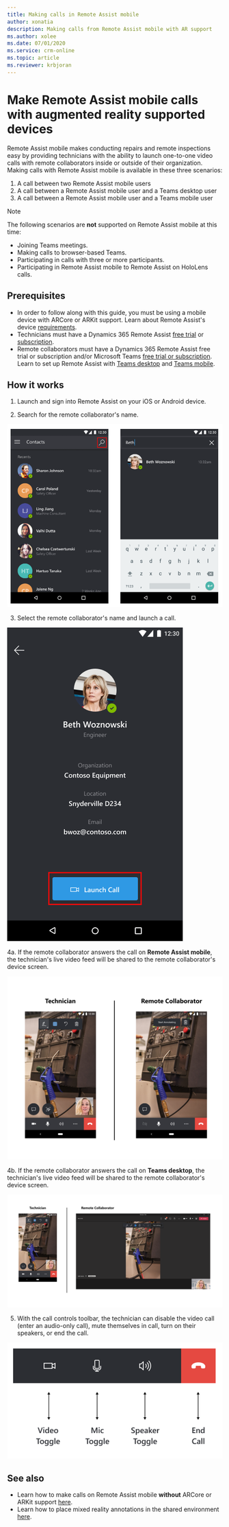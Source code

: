 ```yaml
---
title: Making calls in Remote Assist mobile
author: xonatia
description: Making calls from Remote Assist mobile with AR support 
ms.author: xolee
ms.date: 07/01/2020 
ms.service: crm-online
ms.topic: article
ms.reviewer: krbjoran
---
```

# Make Remote Assist mobile calls with augmented reality supported devices

Remote Assist mobile makes conducting repairs and remote inspections easy by providing technicians with the ability to launch one-to-one video calls with remote collaborators inside or outside of their organization. Making calls with Remote Assist mobile is available in these three scenarios: 
1. A call between two Remote Assist mobile users
2. A call between a Remote Assist mobile user and a Teams desktop user
3. A call between a Remote Assist mobile user and a Teams mobile user

> [!NOTE] 
> The following scenarios are **not** supported on Remote Assist mobile at this time:
> - Joining Teams meetings.
> - Making calls to browser-based Teams.
> - Participating in calls with three or more participants.
> - Participating in Remote Assist mobile to Remote Assist on HoloLens calls.

## Prerequisites
- In order to follow along with this guide, you must be using a mobile device with ARCore or ARKit support. Learn about Remote Assist's device [requirements](https://docs.microsoft.com/dynamics365/mixed-reality/remote-assist/requirements).
- Technicians must have a Dynamics 365 Remote Assist [free trial](https://docs.microsoft.com/dynamics365/mixed-reality/remote-assist/try-remote-assist) or [subscription](https://docs.microsoft.com/dynamics365/mixed-reality/remote-assist/buy-remote-assist).
- Remote collaborators must have a Dynamics 365 Remote Assist free trial or subscription and/or Microsoft Teams [free trial or subscription](https://www.microsoft.com/microsoft-365/microsoft-teams/group-chat-software). Learn to set up Remote Assist with [Teams desktop](https://docs.microsoft.com/dynamics365/mixed-reality/remote-assist/teams-pc-all) and [Teams mobile](https://docs.microsoft.com/dynamics365/mixed-reality/remote-assist/teams-mobile-all).

## How it works 

1. Launch and sign into Remote Assist on your iOS or Android device. 
   
2. Search for the remote collaborator's name. 

![Screenshot of Remote Assist mobile, showing the contacts screen and highlighting the search icon.](./media/calls_2.png "Search")

3. Select the remote collaborator's name and launch a call. 

![Screenshot of Remote Assist mobile showing the Launch Call button.](./media/calls_3.png "Launch Call")

4a. If the remote collaborator answers the call on **Remote Assist mobile**, the technician's live video feed will be shared to the remote collaborator's device screen. 

![Screenshot of RAM-RAM](./media/ram-ram-ar.png "RAM-RAM")

4b. If the remote collaborator answers the call on **Teams desktop**, the technician's live video feed will be shared to the remote collaborator's device screen. 

![Screenshot of RAM-Teams](./media/ram-teams-video.png "RAM-Teams")

5. With the call controls toolbar, the technician can disable the video call (enter an audio-only call), mute themselves in call, turn on their speakers, or end the call. 

![Screenshot of the Remote Assist mobile toolbar, pointing at the video toggle icon, the mic toggle icon, the speaker toggle icon, and the end call icon.](./media/calltoolbar.png "Call Toolbar")

## See also
- Learn how to make calls on Remote Assist mobile **without** ARCore or ARKit support [here](https://docs.microsoft.com/dynamics365/mixed-reality/remote-assist/mobile-app/using-devices-without-ar).
- Learn how to place mixed reality annotations in the shared environment [here](https://docs.microsoft.com/dynamics365/mixed-reality/remote-assist/mobile-app/annotate-your-environment).
